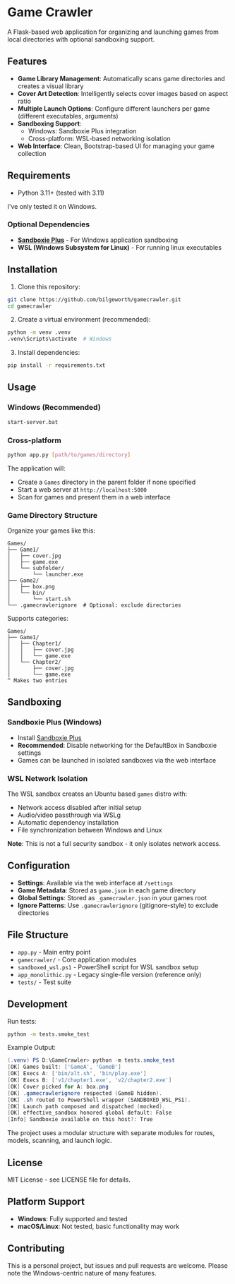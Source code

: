 # Game Crawler

A Flask-based web application for organizing and launching games from local directories with optional sandboxing support.

## Features

- **Game Library Management**: Automatically scans game directories and creates a visual library
- **Cover Art Detection**: Intelligently selects cover images based on aspect ratio
- **Multiple Launch Options**: Configure different launchers per game (different executables, arguments)
- **Sandboxing Support**: 
  - Windows: Sandboxie Plus integration
  - Cross-platform: WSL-based networking isolation
- **Web Interface**: Clean, Bootstrap-based UI for managing your game collection

## Requirements

- Python 3.11+ (tested with 3.11)

I've only tested it on Windows.

### Optional Dependencies

- **[Sandboxie Plus](https://sandboxie-plus.com/)** - For Windows application sandboxing
- **WSL (Windows Subsystem for Linux)** - For running linux executables

## Installation

1. Clone this repository:
```bash
git clone https://github.com/bilgeworth/gamecrawler.git
cd gamecrawler
```

2. Create a virtual environment (recommended):
```bash
python -m venv .venv
.venv\Scripts\activate  # Windows
```

3. Install dependencies:
```bash
pip install -r requirements.txt
```

## Usage

### Windows (Recommended)
```bash
start-server.bat
```

### Cross-platform
```bash
python app.py [path/to/games/directory]
```

The application will:
- Create a `Games` directory in the parent folder if none specified
- Start a web server at `http://localhost:5000`
- Scan for games and present them in a web interface

### Game Directory Structure

Organize your games like this:
```
Games/
├── Game1/
│   ├── cover.jpg
│   ├── game.exe
│   └── subfolder/
│       └── launcher.exe
├── Game2/
│   ├── box.png
│   └── bin/
│       └── start.sh
└── .gamecrawlerignore  # Optional: exclude directories
```
Supports categories:
```
Games/
├── Game1/
│   ├── Chapter1/
│   │   ├── cover.jpg
│   │   └── game.exe
│   └── Chapter2/
│       ├── cover.jpg
│       └── game.exe
^ Makes two entries
```

## Sandboxing

### Sandboxie Plus (Windows)
- Install [Sandboxie Plus](https://sandboxie-plus.com/)
- **Recommended**: Disable networking for the DefaultBox in Sandboxie settings
- Games can be launched in isolated sandboxes via the web interface

### WSL Network Isolation
The WSL sandbox creates an Ubuntu based `games` distro with:
- Network access disabled after initial setup
- Audio/video passthrough via WSLg
- Automatic dependency installation
- File synchronization between Windows and Linux

**Note**: This is not a full security sandbox - it only isolates network access.

## Configuration

- **Settings**: Available via the web interface at `/settings`
- **Game Metadata**: Stored as `game.json` in each game directory
- **Global Settings**: Stored as `_gamecrawler.json` in your games root
- **Ignore Patterns**: Use `.gamecrawlerignore` (gitignore-style) to exclude directories

## File Structure

- `app.py` - Main entry point
- `gamecrawler/` - Core application modules
- `sandboxed_wsl.ps1` - PowerShell script for WSL sandbox setup
- `app_monolithic.py` - Legacy single-file version (reference only)
- `tests/` - Test suite

## Development

Run tests:
```bash
python -m tests.smoke_test
```

Example Output:
```powershell
(.venv) PS D:\GameCrawler> python -m tests.smoke_test
[OK] Games built: ['GameA', 'GameB']
[OK] Execs A: ['bin/alt.sh', 'bin/play.exe']
[OK] Execs B: ['v1/chapter1.exe', 'v2/chapter2.exe']
[OK] Cover picked for A: box.png
[OK] .gamecrawlerignore respected (GameB hidden).
[OK] .sh routed to PowerShell wrapper (SANDBOXED_WSL_PS1).
[OK] Launch path composed and dispatched (mocked).
[OK] effective_sandbox honored global default: False
[Info] Sandboxie available on this host?: True
```

The project uses a modular structure with separate modules for routes, models, scanning, and launch logic.

## License

MIT License - see LICENSE file for details.

## Platform Support

- **Windows**: Fully supported and tested
- **macOS/Linux**: Not tested, basic functionality may work

## Contributing

This is a personal project, but issues and pull requests are welcome. Please note the Windows-centric nature of many features.
